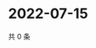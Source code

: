 # 2022-07-15

共 0 条

<!-- BEGIN WEIBO -->
<!-- 最后更新时间 Fri Jul 15 2022 21:44:18 GMT+0800 (China Standard Time) -->

<!-- END WEIBO -->
